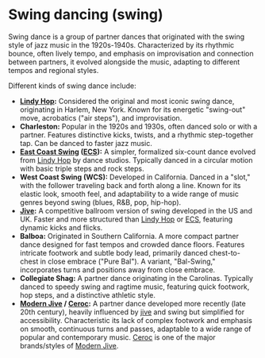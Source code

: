 # Swing dancing (swing)

Swing dance is a group of partner dances that originated with the swing style of jazz music in the 1920s-1940s. Characterized by its rhythmic bounce, often lively tempo, and emphasis on improvisation and connection between partners, it evolved alongside the music, adapting to different tempos and regional styles.

Different kinds of swing dance include:

- **[Lindy Hop](../975):** Considered the original and most iconic swing dance, originating in Harlem, New York. Known for its energetic "swing-out" move, acrobatics ("air steps"), and improvisation.
- **Charleston:** Popular in the 1920s and 1930s, often danced solo or with a partner. Features distinctive kicks, twists, and a rhythmic step-together tap. Can be danced to faster jazz music.
- **[East Coast Swing](../974) ([ECS](../974)):** A simpler, formalized six-count dance evolved from [Lindy Hop](../975) by dance studios. Typically danced in a circular motion with basic triple steps and rock steps.
- **West Coast Swing (WCS):** Developed in California. Danced in a "slot," with the follower traveling back and forth along a line. Known for its elastic look, smooth feel, and adaptability to a wide range of music genres beyond swing (blues, R&B, pop, hip-hop).
- **[Jive](../979):** A competitive ballroom version of swing developed in the US and UK. Faster and more structured than [Lindy Hop](../975) or [ECS](../974), featuring dynamic kicks and flicks.
- **Balboa:** Originated in Southern California. A more compact partner dance designed for fast tempos and crowded dance floors. Features intricate footwork and subtle body lead, primarily danced chest-to-chest in close embrace ("Pure Bal"). A variant, "Bal-Swing," incorporates turns and positions away from close embrace.
- **Collegiate Shag:** A partner dance originating in the Carolinas. Typically danced to speedy swing and ragtime music, featuring quick footwork, hop steps, and a distinctive athletic style.
- **[Modern Jive](../1007) / [Ceroc](../1009):** A partner dance developed more recently (late 20th century), heavily influenced by [jive](../979) and swing but simplified for accessibility. Characteristic its lack of complex footwork and emphasis on smooth, continuous turns and passes, adaptable to a wide range of popular and contemporary music. [Ceroc](../1009) is one of the major brands/styles of [Modern Jive](../1007).